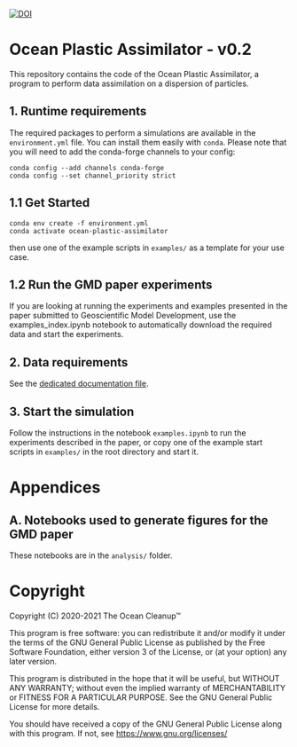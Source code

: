 [![DOI](https://zenodo.org/badge/DOI/10.5281/zenodo.4278048.svg)](https://doi.org/10.5281/zenodo.4278048)

# Ocean Plastic Assimilator - v0.2

This repository contains the code of the Ocean Plastic Assimilator, a program to perform data assimilation on a dispersion of particles.

## 1. Runtime requirements

The required packages to perform a simulations are available in the `environment.yml` file.
You can install them easily with `conda`. Please note that you will need to add the conda-forge channels to your config:

```
conda config --add channels conda-forge
conda config --set channel_priority strict
```

## 1.1 Get Started

```
conda env create -f environment.yml
conda activate ocean-plastic-assimilator
```

then use one of the example scripts in `examples/` as a template for your use case.

## 1.2 Run the GMD paper experiments

If you are looking at running the experiments and examples presented in the paper submitted to Geoscientific Model Development, use the examples_index.ipynb notebook to automatically download the required data and start the experiments.

## 2. Data requirements

See the [dedicated documentation file](docs/data_requirements.md).

## 3. Start the simulation

Follow the instructions in the notebook `examples.ipynb` to run the experiments described in the paper, or copy one of the example start scripts in `examples/` in the root directory and start it.

# Appendices

## A. Notebooks used to generate figures for the GMD paper

These notebooks are in the `analysis/` folder.

# Copyright

Copyright (C) 2020-2021 The Ocean Cleanup™

This program is free software: you can redistribute it and/or modify
it under the terms of the GNU General Public License as published by
the Free Software Foundation, either version 3 of the License, or
(at your option) any later version.

This program is distributed in the hope that it will be useful,
but WITHOUT ANY WARRANTY; without even the implied warranty of
MERCHANTABILITY or FITNESS FOR A PARTICULAR PURPOSE.  See the
GNU General Public License for more details.

You should have received a copy of the GNU General Public License
along with this program.  If not, see <https://www.gnu.org/licenses/>